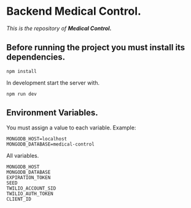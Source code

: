 # Backend Medical Control.

*This is the repository of **Medical Control.***
## Before running the project you must install its dependencies.  

```
npm install
```
In development start the server with.

```
npm run dev
```
## Environment Variables.

You must assign a value to each variable. Example: 
```env
MONGODB_HOST=localhost
MONGODB_DATABASE=medical-control
```
All variables.
```env
MONGODB_HOST
MONGODB_DATABASE
EXPIRATION_TOKEN
SEED
TWILIO_ACCOUNT_SID
TWILIO_AUTH_TOKEN
CLIENT_ID
```